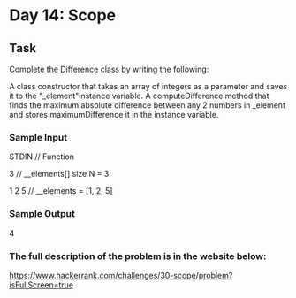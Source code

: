 # Day 14: Scope
## Task
Complete the Difference class by writing the following:

A class constructor that takes an array of integers as a parameter and saves it to the "_element"instance variable.
A computeDifference method that finds the maximum absolute difference between any 2 numbers in _element  and stores  maximumDifference it in the  instance variable.

### Sample Input

STDIN  //  Function 

3 //  __elements[] size N = 3 

1 2 5    //  __elements = [1, 2, 5]

### Sample Output
4

### The full description of the problem is in the website below:
https://www.hackerrank.com/challenges/30-scope/problem?isFullScreen=true
